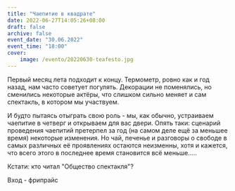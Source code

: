 ```yaml
---
title: "Чаепитие в квадрате"
date: 2022-06-27T14:05:26+08:00
draft: false
archive: false
event_date: "30.06.2022"
event_time: "18:00"
cover: 
    image: /evento/20220630-teafesto.jpg
---
```

Первый месяц лета подходит к концу. Термометр, ровно как и год назад, нам часто советует погулять. Декорации не поменялись, но сменились некоторые актёры, что слишком сильно меняет и сам спектакль, в котором мы участвуем.

И будто пытаясь отыграть свою роль - мы, как обычно, устраиваем чаепитие в четверг и открываем для вас двери. Опять таки: сценарий проведения чаепитий претерпел за год (на самом деле ещё за меньшее время)  некоторые изменения. Но чай, печенье и разговоры о свободе в самых различных её проявлениях остаются неизменны, хотя и кажется, что всего этого в последнее время становится всё меньше.....

Кстати: кто читал "Общество спектакля"?

Вход - фрипрайс